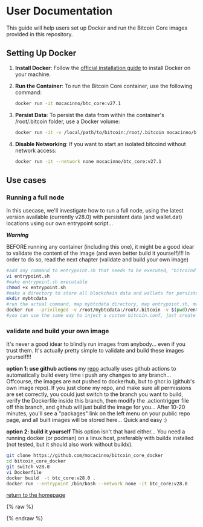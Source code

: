 # User Documentation

This guide will help users set up Docker and run the Bitcoin Core images provided in this repository.

## Setting Up Docker

1. **Install Docker**:
   Follow the [official installation guide](https://docs.docker.com/get-docker/) to install Docker on your machine.

2. **Run the Container**:
   To run the Bitcoin Core container, use the following command:

   ```bash
   docker run -it mocacinno/btc_core:v27.1
   ```

3. **Persist Data**:
    To persist the data from within the container's /root/.bitcoin folder, use a Docker volume:

    ```bash
    docker run -it -v /local/path/to/bitcoin:/root/.bitcoin mocacinno/btc_core:v27.1
    ```

4. **Disable Networking**:
    If you want to start an isolated bitcoind without network access:

    ```bash
    docker run -it --network none mocacinno/btc_core:v27.1
    ```

## Use cases

### **Running a full node**

   In this usecase, we'll investigate how to run a full node, using the latest version available (currently v28.0) with persistent data (and wallet.dat) locations using our own entrypoint script...

   ***Warning***

   BEFORE running any container (including this one), it might be a good idear to validate the content of the image (and even better build it yourself)!!! In order to do so, read the next chapter (validate and build your own image)

   ```bash
   #add any command to entrypoint.sh that needs to be executed, "bitcoind -daemon &" is usually a good starting point. I use vi here, but you can use any editor you like
   vi entrypoint.sh
   #make entrypoint.sh executable
   chmod +x entrypoint.sh
   #make a directory to store all blockchain data and wallets for persistence
   mkdir mybtcdata
   #run the actual command, map mybtcdata directory, map entrypoint.sh, make sure entrypoint.sh is used as en entrypoint and make sure you start detached
   docker run --privileged -v /root/mybtcdata:/root/.bitcoin -v $(pwd)/entrypoint.sh:/entrypoint.sh --entrypoint /entrypoint.sh -d  mocacinno/btc_core:v28.0 
   #you can use the same way to inject a custom bitcoin.conf, just create one locally and add "-v $(pwd)/bitcoin.conf:/root/.bitcoin/bitcoin.conf" to the docker command
   ```

   <link rel="stylesheet" href="https://mocacinno.com/asciinema-player.css">
   <div id="fullnode"></div>
   <script src="https://mocacinno.com/asciinema-player.min.js"></script>
   <script>
      AsciinemaPlayer.create('casts/fullnode.cast', document.getElementById('fullnode'));
   </script>

### **validate and build your own image**

   It's never a good idear to blindly run images from anybody... even if you trust them. It's actually pretty simple to validate and build these images yourself!!!

   **option 1: use github actions**
   my [repo](https://github.com/mocacinno/bitcoin_core_docker) actually uses github actions to automatically build every time i push any changes to any branch... Offcourse, the images are not pushed to dockerhub, but to ghcr.io (github's own image repo). If you just clone my repo, and make sure all permissions are set correctly, you could just switch to the branch you want to build, verify the Dockerfile inside this branch, then modify the .actiontrigger file off this branch, and github will just build the image for you... After 10-20 minutes, you'll see a "packages" link on the left menu on your public repo page, and all built images will be stored here... Quick and easy :)

   **option 2: build it yourself**
   This option isn't that hard either... You need a running docker (or podman) on a linux host, preferably with buildx installed (not tested, but it should also work without buildx).

   ```bash
   git clone https://github.com/mocacinno/bitcoin_core_docker
   cd bitcoin_core_docker
   git switch v28.0
   vi Dockerfile
   docker build  -t btc_core:v28.0 .
   docker run --entrypoint /bin/bash --network none -it btc_core:v28.0
   ```

   <div id="build_image"></div>
   <script>
      AsciinemaPlayer.create('casts/build_image.cast', document.getElementById('build_image'));
   </script>

[return to the homepage](https://mocacinno.com)
<!-- Google tag (gtag.js) -->
{% raw %}
<script async src="https://www.googletagmanager.com/gtag/js?id=G-BPC6NC6FF9"></script>
<script>
  window.dataLayer = window.dataLayer || [];
  function gtag(){dataLayer.push(arguments);}
  gtag('js', new Date());
  gtag('config', 'G-BPC6NC6FF9');
</script>
{% endraw %}

